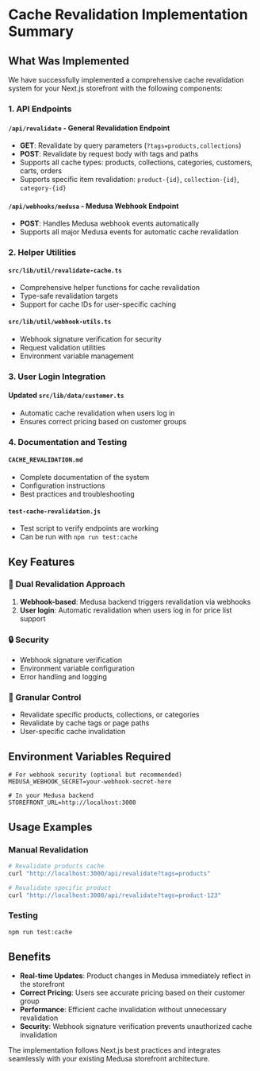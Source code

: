 # Cache Revalidation Implementation Summary

## What Was Implemented

We have successfully implemented a comprehensive cache revalidation system for your Next.js storefront with the following components:

### 1. API Endpoints

#### `/api/revalidate` - General Revalidation Endpoint
- **GET**: Revalidate by query parameters (`?tags=products,collections`)
- **POST**: Revalidate by request body with tags and paths
- Supports all cache types: products, collections, categories, customers, carts, orders
- Supports specific item revalidation: `product-{id}`, `collection-{id}`, `category-{id}`

#### `/api/webhooks/medusa` - Medusa Webhook Endpoint
- **POST**: Handles Medusa webhook events automatically
- Supports all major Medusa events for automatic cache revalidation

### 2. Helper Utilities

#### `src/lib/util/revalidate-cache.ts`
- Comprehensive helper functions for cache revalidation
- Type-safe revalidation targets
- Support for cache IDs for user-specific caching

#### `src/lib/util/webhook-utils.ts`
- Webhook signature verification for security
- Request validation utilities
- Environment variable management

### 3. User Login Integration

#### Updated `src/lib/data/customer.ts`
- Automatic cache revalidation when users log in
- Ensures correct pricing based on customer groups

### 4. Documentation and Testing

#### `CACHE_REVALIDATION.md`
- Complete documentation of the system
- Configuration instructions
- Best practices and troubleshooting

#### `test-cache-revalidation.js`
- Test script to verify endpoints are working
- Can be run with `npm run test:cache`

## Key Features

### 🔄 Dual Revalidation Approach
1. **Webhook-based**: Medusa backend triggers revalidation via webhooks
2. **User login**: Automatic revalidation when users log in for price list support

### 🔒 Security
- Webhook signature verification
- Environment variable configuration
- Error handling and logging

### 🎯 Granular Control
- Revalidate specific products, collections, or categories
- Revalidate by cache tags or page paths
- User-specific cache invalidation

## Environment Variables Required

```env
# For webhook security (optional but recommended)
MEDUSA_WEBHOOK_SECRET=your-webhook-secret-here

# In your Medusa backend
STOREFRONT_URL=http://localhost:3000
```

## Usage Examples

### Manual Revalidation
```bash
# Revalidate products cache
curl "http://localhost:3000/api/revalidate?tags=products"

# Revalidate specific product
curl "http://localhost:3000/api/revalidate?tags=product-123"
```

### Testing
```bash
npm run test:cache
```

## Benefits

- **Real-time Updates**: Product changes in Medusa immediately reflect in the storefront
- **Correct Pricing**: Users see accurate pricing based on their customer group
- **Performance**: Efficient cache invalidation without unnecessary revalidation
- **Security**: Webhook signature verification prevents unauthorized cache invalidation

The implementation follows Next.js best practices and integrates seamlessly with your existing Medusa storefront architecture. 